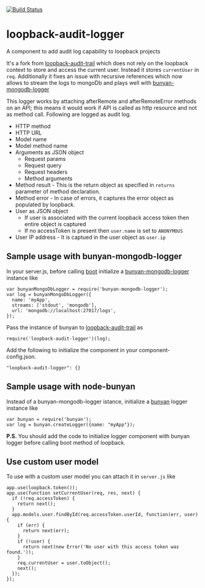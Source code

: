[![Build Status](https://travis-ci.org/yantrashala/loopback-audit-trail.svg?branch=master)](https://travis-ci.org/yantrashala/loopback-audit-trail)

# loopback-audit-logger
A component to add audit log capability to loopback projects

It's a fork from [loopback-audit-trail](https://github.com/yantrashala/loopback-audit-trail) which does not rely on the loopback context to store and access the current user. Instead it stores `currentUser` in `req`. Additionally it fixes an issue with recursive references which now allows to stream the logs to mongoDb and plays well with [bunyan-mongodb-logger](https://github.com/abd2561024/bunyan-mongodb-logger)

This logger works by attaching afterRemote and afterRemoteError methods on an API; this means it would work if API is called as http resource and not as method call. Following are logged as audit log. 

- HTTP method
- HTTP URL
- Model name
- Model method name
- Arguments as JSON object
  - Request params
  - Request query
  - Request headers
  - Method arguments
- Method result - This is the return object as specified in `returns` parameter of method declaration.
- Method error - In case of errors, it captures the error object as populated by loopback.
- User as JSON object
  - If user is associated with the current loopback access token then entire object is captured
  - If no accessToken is present then `user.name` is set to `ANONYMOUS`
- User IP address - It is captued in the user object as `user.ip`

## Sample usage with bunyan-mongodb-logger
In your server.js, before calling [boot](https://apidocs.strongloop.com/loopback-boot/#boot) initialize a [bunyan-mongodb-logger](https://github.com/trentm/node-bunyan) instance like

```
var bunyanMongoDbLogger = require('bunyan-mongodb-logger');
var log = bunyanMongoDbLogger({
  name: 'myApp',
  streams: ['stdout', 'mongodb'],
  url: 'mongodb://localhost:27017/logs',
});
```

Pass the instance of bunyan to [loopback-audit-trail](https://github.com/yantrashala/loopback-audit-trail) as
```
require('loopback-audit-logger')(log);
```

Add the following to initialize the component in your component-config.json.
```
"loopback-audit-logger": {}
```

## Sample usage with node-bunyan
Instead of a bunyan-mongodb-logger istance, initialize a [bunyan](https://github.com/trentm/node-bunyan) logger instance like

```
var bunyan = require('bunyan');
var log = bunyan.createLogger({name: "myApp"});
```

**P.S.** You should add the code to initialize logger component with bunyan logger before calling boot method of loopback.

## Use custom user model
To use with a custom user model you can attach it in `server.js` like

```
app.use(loopback.token());
app.use(function setCurrentUser(req, res, next) {
  if (!req.accessToken) {
    return next();
  }
  app.models.user.findById(req.accessToken.userId, function(err, user) {
    if (err) {
      return next(err);
    }
    if (!user) {
      return next(new Error('No user with this access token was found.'));
    }
    req.currentUser = user.toObject();
    next();
  });
});
```

